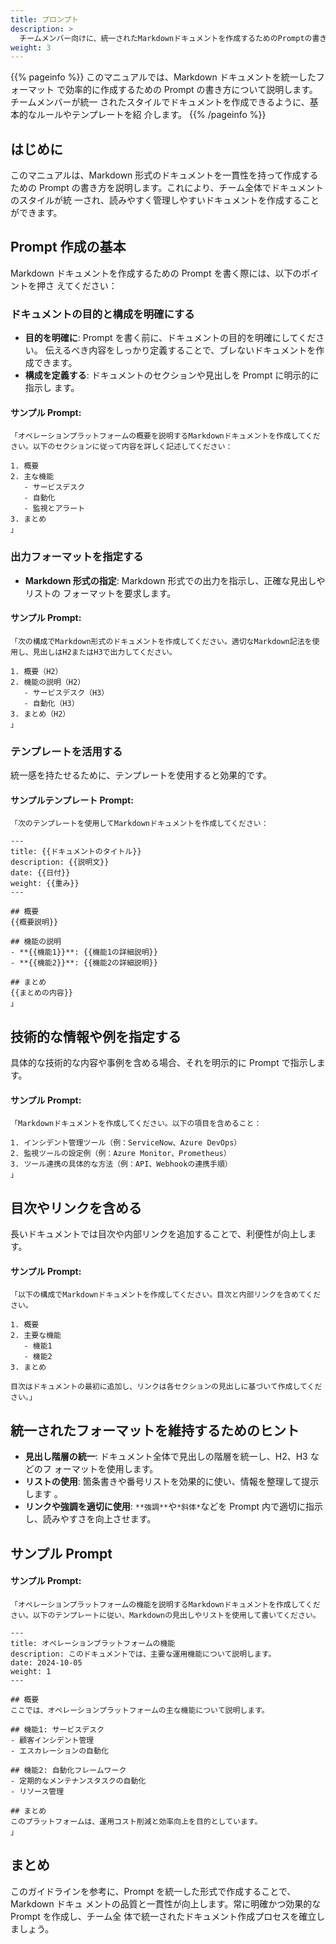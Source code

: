 ```yaml
---
title: プロンプト
description: >
  チームメンバー向けに、統一されたMarkdownドキュメントを作成するためのPromptの書き方に関するガイドライン。**ポイント**や_例_も含め、具体的な手順を提供します。
weight: 3
---
```


{{% pageinfo %}} このマニュアルでは、Markdown ドキュメントを統一したフォーマット
で効率的に作成するための Prompt の書き方について説明します。チームメンバーが統一
されたスタイルでドキュメントを作成できるように、基本的なルールやテンプレートを紹
介します。 {{% /pageinfo %}}

## はじめに

このマニュアルは、Markdown 形式のドキュメントを一貫性を持って作成するための
Prompt の書き方を説明します。これにより、チーム全体でドキュメントのスタイルが統
一され、読みやすく管理しやすいドキュメントを作成することができます。

## Prompt 作成の基本

Markdown ドキュメントを作成するための Prompt を書く際には、以下のポイントを押さ
えてください：

### ドキュメントの目的と構成を明確にする

- **目的を明確に**: Prompt を書く前に、ドキュメントの目的を明確にしてください。
  伝えるべき内容をしっかり定義することで、ブレないドキュメントを作成できます。
- **構成を定義する**: ドキュメントのセクションや見出しを Prompt に明示的に指示し
  ます。

#### サンプル Prompt:

```
「オペレーションプラットフォームの概要を説明するMarkdownドキュメントを作成してください。以下のセクションに従って内容を詳しく記述してください：

1. 概要
2. 主な機能
   - サービスデスク
   - 自動化
   - 監視とアラート
3. まとめ
」
```

### 出力フォーマットを指定する

- **Markdown 形式の指定**: Markdown 形式での出力を指示し、正確な見出しやリストの
  フォーマットを要求します。

#### サンプル Prompt:

```
「次の構成でMarkdown形式のドキュメントを作成してください。適切なMarkdown記法を使用し、見出しはH2またはH3で出力してください。

1. 概要（H2）
2. 機能の説明（H2）
   - サービスデスク（H3）
   - 自動化（H3）
3. まとめ（H2）
」
```

### テンプレートを活用する

統一感を持たせるために、テンプレートを使用すると効果的です。

#### サンプルテンプレート Prompt:

```
「次のテンプレートを使用してMarkdownドキュメントを作成してください：

---
title: {{ドキュメントのタイトル}}
description: {{説明文}}
date: {{日付}}
weight: {{重み}}
---

## 概要
{{概要説明}}

## 機能の説明
- **{{機能1}}**: {{機能1の詳細説明}}
- **{{機能2}}**: {{機能2の詳細説明}}

## まとめ
{{まとめの内容}}
」
```

## 技術的な情報や例を指定する

具体的な技術的な内容や事例を含める場合、それを明示的に Prompt で指示します。

#### サンプル Prompt:

```
「Markdownドキュメントを作成してください。以下の項目を含めること：

1. インシデント管理ツール（例：ServiceNow、Azure DevOps）
2. 監視ツールの設定例（例：Azure Monitor、Prometheus）
3. ツール連携の具体的な方法（例：API、Webhookの連携手順）
」
```

## 目次やリンクを含める

長いドキュメントでは目次や内部リンクを追加することで、利便性が向上します。

#### サンプル Prompt:

```
「以下の構成でMarkdownドキュメントを作成してください。目次と内部リンクを含めてください。

1. 概要
2. 主要な機能
   - 機能1
   - 機能2
3. まとめ

目次はドキュメントの最初に追加し、リンクは各セクションの見出しに基づいて作成してください。」
```

## 統一されたフォーマットを維持するためのヒント

- **見出し階層の統一**: ドキュメント全体で見出しの階層を統一し、H2、H3 などのフ
  ォーマットを使用します。
- **リストの使用**: 箇条書きや番号リストを効果的に使い、情報を整理して提示します
  。
- **リンクや強調を適切に使用**: `**強調**`や`*斜体*`などを Prompt 内で適切に指示
  し、読みやすさを向上させます。

## サンプル Prompt

#### サンプル Prompt:

```
「オペレーションプラットフォームの機能を説明するMarkdownドキュメントを作成してください。以下のテンプレートに従い、Markdownの見出しやリストを使用して書いてください。

---
title: オペレーションプラットフォームの機能
description: このドキュメントでは、主要な運用機能について説明します。
date: 2024-10-05
weight: 1
---

## 概要
ここでは、オペレーションプラットフォームの主な機能について説明します。

## 機能1: サービスデスク
- 顧客インシデント管理
- エスカレーションの自動化

## 機能2: 自動化フレームワーク
- 定期的なメンテナンスタスクの自動化
- リソース管理

## まとめ
このプラットフォームは、運用コスト削減と効率向上を目的としています。
」
```

## まとめ

このガイドラインを参考に、Prompt を統一した形式で作成することで、Markdown ドキュ
メントの品質と一貫性が向上します。常に明確かつ効果的な Prompt を作成し、チーム全
体で統一されたドキュメント作成プロセスを確立しましょう。